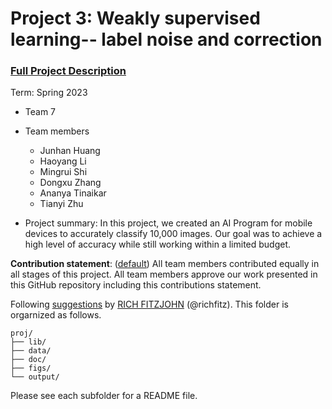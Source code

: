 # Project 3: Weakly supervised learning-- label noise and correction


### [Full Project Description](doc/project3_desc.md)

Term: Spring 2023

+ Team 7
+ Team members
	+ Junhan Huang
	+ Haoyang Li
	+ Mingrui Shi
	+ Dongxu Zhang
	+ Ananya Tinaikar
	+ Tianyi Zhu

+ Project summary: In this project, we created an AI Program for mobile devices to accurately classify 10,000 images. Our goal was to achieve a high level of accuracy while still working within a limited budget. 
	

**Contribution statement**: ([default](doc/a_note_on_contributions.md)) All team members contributed equally in all stages of this project. All team members approve our work presented in this GitHub repository including this contributions statement. 

Following [suggestions](http://nicercode.github.io/blog/2013-04-05-projects/) by [RICH FITZJOHN](http://nicercode.github.io/about/#Team) (@richfitz). This folder is orgarnized as follows.

```
proj/
├── lib/
├── data/
├── doc/
├── figs/
└── output/
```

Please see each subfolder for a README file.

